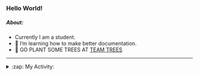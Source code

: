 ### Hello World!

##### About:
- Currently I am a student.
- 🌱 I’m learning how to make better documentation.
- 🌱 GO PLANT SOME TREES AT [TEAM TREES](https://teamtrees.org/)

---
<details>
  <summary>:zap: My Activity:</summary>
  
<!--START_SECTION:waka-->
![Code Time](http://img.shields.io/badge/Code%20Time-1%2C075%20hrs%2039%20mins-blue)

**I'm a Night 🦉** 

```text
🌞 Morning                1636 commits        ███░░░░░░░░░░░░░░░░░░░░░░   10.08 % 
🌆 Daytime                5170 commits        ████████░░░░░░░░░░░░░░░░░   31.85 % 
🌃 Evening                4789 commits        ███████░░░░░░░░░░░░░░░░░░   29.51 % 
🌙 Night                  4635 commits        ███████░░░░░░░░░░░░░░░░░░   28.56 % 
```
📅 **I'm Most Productive on Wednesday** 

```text
Monday                   2368 commits        ████░░░░░░░░░░░░░░░░░░░░░   14.59 % 
Tuesday                  2008 commits        ███░░░░░░░░░░░░░░░░░░░░░░   12.37 % 
Wednesday                3732 commits        ██████░░░░░░░░░░░░░░░░░░░   22.99 % 
Thursday                 2302 commits        ████░░░░░░░░░░░░░░░░░░░░░   14.18 % 
Friday                   1604 commits        ██░░░░░░░░░░░░░░░░░░░░░░░   09.88 % 
Saturday                 1475 commits        ██░░░░░░░░░░░░░░░░░░░░░░░   09.09 % 
Sunday                   2741 commits        ████░░░░░░░░░░░░░░░░░░░░░   16.89 % 
```


📊 **This Week I Spent My Time On** 

```text
🔥 Editors: 
VS Code                  4 hrs 29 mins       █████████████████████████   100.00 % 

🐱‍💻 Projects: 
CSF22                    2 hrs 21 mins       █████████████░░░░░░░░░░░░   52.51 % 
praise                   2 hrs 8 mins        ████████████░░░░░░░░░░░░░   47.49 % 
```


 Last Updated on 24/03/2023 15:09:23 UTC
<!--END_SECTION:waka-->
</details>
